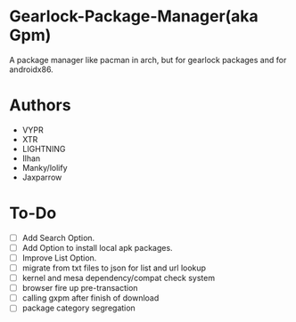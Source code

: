 # Gearlock-Package-Manager(aka Gpm)
A package manager like pacman in arch, but for gearlock packages and for androidx86.
# Authors
-  VYPR
-  XTR
-  LIGHTNING
-  Ilhan
-  Manky/lolify
-  Jaxparrow

# To-Do
- [ ] Add Search Option.
- [ ] Add Option to install local apk packages.
- [ ] Improve List Option.
- [ ] migrate from txt files to json for list and url lookup
- [ ] kernel and mesa dependency/compat check system
- [ ] browser fire up pre-transaction
- [ ] calling gxpm after finish of download
- [ ] package category segregation

